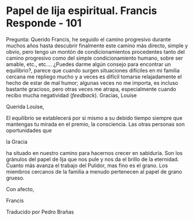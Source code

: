 # Papel de lija espiritual. Francis Responde - 101

Pregunta: Querido Francis, he seguido el camino progresivo durante muchos años hasta descubrir finalmente este camino más directo, simple y obvio, pero tengo un montón de condicionamientos procedentes tanto del camino progresivo como del simple condicionamiento humano, sobre ser amable, etc., etc.... ¿Puedes darme algún consejo para encontrar un equilibrio?, parece que cuando surgen situaciones difíciles en mi familia cercana me repliego mucho y a veces es difícil tomarse relajadamente el hecho de estar de mal humor; algunas veces no me importa, es incluso bastante gracioso, pero otras veces me atrapa, especialmente cuando recibo mucha negatividad (_feedback_). Gracias, Louise

Querida Louise,

El equilibrio se establecerá por si mismo a su debido tiempo siempre que mantengas tu mirada en el premio, la consciencia. Las otras personas son oportunidades que 

la Gracia

 ha situado en nuestro camino para hacernos crecer en sabiduría. Son los gránulos del papel de lija que nos pule y nos da el brillo de la eternidad. Cuanto más avanza el trabajo del Pulidor, mas fino es el grano. Los miembros cercanos de la familia a menudo pertenecen al papel de grano grueso. 

Con afecto,

Francis

Traducido por Pedro Brañas

